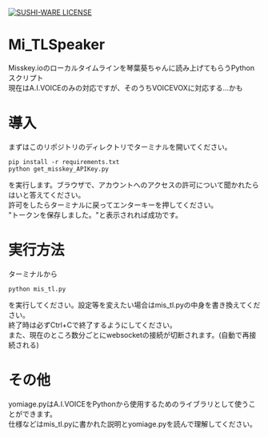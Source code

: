 [![SUSHI-WARE LICENSE](https://img.shields.io/badge/license-SUSHI--WARE%F0%9F%8D%A3-blue.svg)](https://github.com/MakeNowJust/sushi-ware)
# Mi_TLSpeaker
Misskey.ioのローカルタイムラインを琴葉葵ちゃんに読み上げてもらうPythonスクリプト<br>
現在はA.I.VOICEのみの対応ですが、そのうちVOICEVOXに対応する...かも
# 導入
まずはこのリポジトリのディレクトリでターミナルを開いてください。
```
pip install -r requirements.txt
python get_misskey_APIKey.py
```
を実行します。ブラウザで、アカウントへのアクセスの許可について聞かれたらはいと答えてください。<br>
許可をしたらターミナルに戻ってエンターキーを押してください。<br>
"トークンを保存しました。"と表示されれば成功です。
# 実行方法
ターミナルから
```
python mis_tl.py
```
を実行してください。設定等を変えたい場合はmis_tl.pyの中身を書き換えてください。<br>
終了時は必ずCtrl+Cで終了するようにしてください。<br>
また、現在のところ数分ごとにwebsocketの接続が切断されます。(自動で再接続される)
# その他
yomiage.pyはA.I.VOICEをPythonから使用するためのライブラリとして使うことができます。<br>
仕様などはmis_tl.pyに書かれた説明とyomiage.pyを読んで理解してください。
